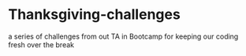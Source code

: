 # Thanksgiving-challenges
a series of challenges from out TA in Bootcamp for keeping our coding fresh over the break
